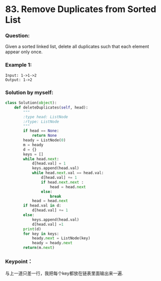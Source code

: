 # 83. Remove Duplicates from Sorted List 

### Question:
Given a sorted linked list, delete all duplicates such that each element appear only once.

### Example 1:
```
Input: 1->1->2
Output: 1->2
```

### Solution by myself:
```python
class Solution(object):
    def deleteDuplicates(self, head):
        """
        :type head: ListNode
        :rtype: ListNode
        """
        if head == None:
            return None
        heady = ListNode(0)
        m = heady
        d = {}
        keys = []
        while head.next:
            d[head.val] = 1
            keys.append(head.val)
            while head.next.val == head.val:
                d[head.val] += 1
                if head.next.next :
                    head = head.next
                else:
                    break
            head = head.next
        if head.val in d:
            d[head.val] += 1
        else:
            keys.append(head.val)
            d[head.val] =1
        print(d)
        for key in keys:
            heady.next = ListNode(key)
            heady = heady.next
        return(m.next)
```   

### Keypoint：
与上一道只差一行，我把每个key都放在链表里面输出来一遍.


